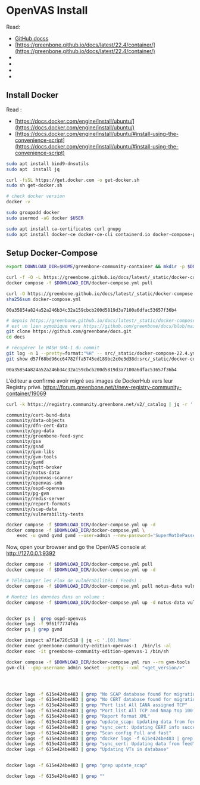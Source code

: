 
# OpenVAS Install

Read:
- [GitHub docss](https://github.com/greenbone/openvas-scanner?tab=readme-ov-file#docker-greenbone-community-containers)
- [https://greenbone.github.io/docs/latest/22.4/container/](https://greenbone.github.io/docs/latest/22.4/container/)
- []()
- []()
- []()
- []()



## Install Docker

Read :
- [https://docs.docker.com/engine/install/ubuntu/](https://docs.docker.com/engine/install/ubuntu/)
- [https://docs.docker.com/engine/install/ubuntu/#install-using-the-convenience-script](https://docs.docker.com/engine/install/ubuntu/#install-using-the-convenience-script) 

```bash
sudo apt install bind9-dnsutils
sudo apt  install jq

curl -fsSL https://get.docker.com -o get-docker.sh
sudo sh get-docker.sh

# check docker version
docker -v

sudo groupadd docker
sudo usermod -aG docker $USER

sudo apt install ca-certificates curl gnupg
sudo apt install docker-ce docker-ce-cli containerd.io docker-compose-plugin
```

## Setup Docker-Compose


```bash
export DOWNLOAD_DIR=$HOME/greenbone-community-container && mkdir -p $DOWNLOAD_DIR

curl -f -O -L https://greenbone.github.io/docs/latest/_static/docker-compose.yml --output-dir "$DOWNLOAD_DIR"
docker compose -f $DOWNLOAD_DIR/docker-compose.yml pull

curl -O https://greenbone.github.io/docs/latest/_static/docker-compose.yml
sha256sum docker-compose.yml
```
```console
00a35854a824a52a246b34c32a159cbcb200d5819d3a7100a6dfac53657f36b4
```



```bash
# depuis https://greenbone.github.io/docs/latest/_static/docker-compose.yml :
# est un lien symobique vers https://github.com/greenbone/docs/blob/main/src/_static/docker-compose-22.4.yml 
git clone https://github.com/greenbone/docs.git 
cd docs

# récupérer le HASH SHA-1 du commit
git log -n 1 --pretty=format:"%H" -- src/_static/docker-compose-22.4.yml
git show d57f68bd96cc64782ffa5745ed189bc2c0e3d38d:src/_static/docker-compose-22.4.yml | sha256sum
```

```console
00a35854a824a52a246b34c32a159cbcb200d5819d3a7100a6dfac53657f36b4
```

L’éditeur a confirmé avoir migré ses images de DockerHub vers leur Registry privé.
https://forum.greenbone.net/t/new-registry-community-container/19069

```bash
curl -k https://registry.community.greenbone.net/v2/_catalog | jq -r '.repositories[]' > images_list.txt
```

```console
community/cert-bund-data
community/data-objects
community/dfn-cert-data
community/gpg-data
community/greenbone-feed-sync
community/gsa
community/gsad
community/gvm-libs
community/gvm-tools
community/gvmd
community/mqtt-broker
community/notus-data
community/openvas-scanner
community/openvas-smb
community/ospd-openvas
community/pg-gvm
community/redis-server
community/report-formats
community/scap-data
community/vulnerability-tests
```


```bash
docker compose -f $DOWNLOAD_DIR/docker-compose.yml up -d
docker compose -f $DOWNLOAD_DIR/docker-compose.yml \
    exec -u gvmd gvmd gvmd --user=admin --new-password='SuperMotDePasse'
```

Now, open your browser and go the OpenVAS console at http://127.0.0.1:9392


```bash
docker compose -f $DOWNLOAD_DIR/docker-compose.yml pull
docker compose -f $DOWNLOAD_DIR/docker-compose.yml up -d

# Télécharger les Flux de vulnérabilités ( Feeds) :
docker compose -f $DOWNLOAD_DIR/docker-compose.yml pull notus-data vulnerability-tests scap-data dfn-cert-data cert-bund-data report-formats data-objects

# Montez les données dans un volume :
docker compose -f $DOWNLOAD_DIR/docker-compose.yml up -d notus-data vulnerability-tests scap-data dfn-cert-data cert-bund-data report-formats data-objects
```

```console

```

```bash
docker ps |  grep ospd-openvas
docker logs -f 9f61f7774fda
docker ps | grep gvmd

docker inspect a7f1e726c518 | jq -c '.[0].Name'
docker exec greenbone-community-edition-openvas-1  /bin/ls -al
docker exec -it greenbone-community-edition-openvas-1 /bin/sh

```


```bash
docker compose -f $DOWNLOAD_DIR/docker-compose.yml run --rm gvm-tools
gvm-cli --gmp-username admin socket --pretty --xml "<get_version/>"

```

```console

```

```bash

```

```console

```


```bash
docker logs -f 615e424be483 | grep "No SCAP database found for migration"
docker logs -f 615e424be483 | grep "No CERT database found for migration"
docker logs -f 615e424be483 | grep "Port list All IANA assigned TCP"
docker logs -f 615e424be483 | grep "Port list All TCP and Nmap top 100 UDP"
docker logs -f 615e424be483 | grep "Report format XML"
docker logs -f 615e424be483 | grep "update_scap: Updating data from feed"
docker logs -f 615e424be483 | grep "sync_cert: Updating CERT info succeeded"
docker logs -f 615e424be483 | grep "Scan config Full and fast"
docker logs -f 615e424be483 | grep "docker logs -f 615e424be483 | grep update_scap"
docker logs -f 615e424be483 | grep "sync_cert: Updating data from feed"
docker logs -f 615e424be483 | grep "Updating VTs in database"
```

```console

```



```bash
docker logs -f 615e424be483 | grep "grep update_scap"

docker logs -f 615e424be483 | grep ""
```

```console

```


